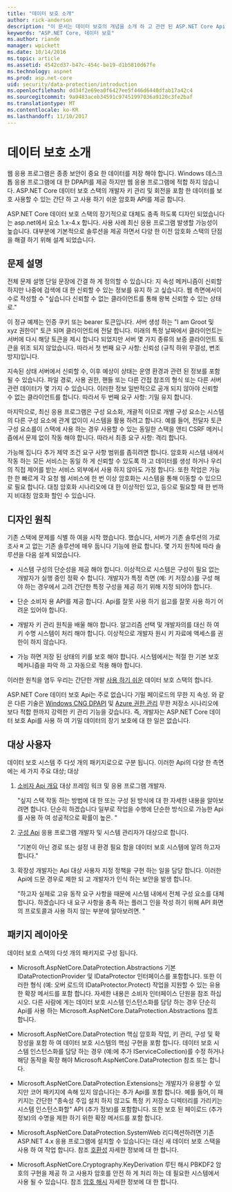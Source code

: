 ```yaml
---
title: "데이터 보호 소개"
author: rick-anderson
description: "이 문서는 데이터 보호의 개념을 소개 하 고 관련 된 ASP.NET Core Api의 디자인 원칙에 간략하게 설명 합니다."
keywords: "ASP.NET Core, 데이터 보호"
ms.author: riande
manager: wpickett
ms.date: 10/14/2016
ms.topic: article
ms.assetid: 4542cd37-b47c-454c-be19-d1b5810d67fe
ms.technology: aspnet
ms.prod: asp.net-core
uid: security/data-protection/introduction
ms.openlocfilehash: dd34f2e69ea0f6427ee5f446d6440dfab17a42c4
ms.sourcegitcommit: 9a9483aceb34591c97451997036a9120c3fe2baf
ms.translationtype: MT
ms.contentlocale: ko-KR
ms.lasthandoff: 11/10/2017
---
```

# <a name="introduction-to-data-protection"></a>데이터 보호 소개

웹 응용 프로그램은 종종 보안이 중요 한 데이터를 저장 해야 합니다. Windows 데스크톱 응용 프로그램에 대 한 DPAPI를 제공 하지만 웹 응용 프로그램에 적합 하지 않습니다. ASP.NET Core 데이터 보호 스택의 개발자 키 관리 및 회전을 포함 한 데이터를 보호 사용할 수 있는 간단 하 고 사용 하기 쉬운 암호화 API를 제공 합니다.

ASP.NET Core 데이터 보호 스택의 장기적으로 대체도 충족 하도록 디자인 되었습니다는 <machineKey> asp.net에서 요소 1.x-4.x 합니다. 사용 사례 최신 응용 프로그램 발생할 가능성이 높습니다. 대부분에 기본적으로 솔루션을 제공 하면서 다양 한 이전 암호화 스택의 단점을 해결 하기 위해 설계 되었습니다.

## <a name="problem-statement"></a>문제 설명

전체 문제 설명 단일 문장에 간결 하 게 정의할 수 있습니다: 지 속성 메커니즘이 신뢰할 하지만 나중에 검색에 대 한 신뢰할 수 있는 정보를 유지 하 고 싶습니다. 웹 측면에서이 수로 작성할 수 "싶습니다 신뢰할 수 없는 클라이언트를 통해 왕복 신뢰할 수 있는 상태로."

이 정규 예제는 인증 쿠키 또는 bearer 토큰입니다. 서버 생성 하는 "I am Groot 및 xyz 권한이" 토큰 되며 클라이언트에 전달 합니다. 미래의 특정 날짜에서 클라이언트는 서버에 다시 해당 토큰을 제시 합니다 되었지만 서버 몇 가지 종류의 보증 클라이언트 토큰을 위조 되지 않았습니다. 따라서 첫 번째 요구 사항: 신뢰성 (규칙 하위 무결성, 변조 방지)입니다.

지속된 상태 서버에서 신뢰할 수, 이후 예상이 상태는 운영 환경과 관련 된 정보를 포함 될 수 있습니다. 파일 경로, 사용 권한, 핸들 또는 다른 간접 참조의 형식 또는 다른 서버 관련 데이터가 몇 가지 수 있습니다. 이러한 정보 일반적으로 공개 되지 않아야 신뢰할 수 없는 클라이언트를 합니다. 따라서 두 번째 요구 사항: 기밀 유지 합니다.

마지막으로, 최신 응용 프로그램은 구성 요소화, 개괄적 이므로 개별 구성 요소는 시스템의 다른 구성 요소에 관계 없이이 시스템을 활용 하려고 합니다. 예를 들어, 전달자 토큰 구성 요소를이 스택에 사용 하는 경우 사용할 수 있는 동일한 스택을 앤티 CSRF 메커니즘에서 문제 없이 작동 해야 합니다. 따라서 최종 요구 사항: 격리 합니다.

가능해 집니다 추가 제약 조건 요구 사항 범위를 좁히려면 합니다. 암호화 시스템 내에서 작동 하는 모든 서비스는 동일 하 게 신뢰할 수 있도록 하 고 데이터를 생성 하거나 우리의 직접 제어를 받는 서비스 외부에서 사용 하지 않아도 가정 합니다. 또한 작업은 가능한 한 빠르게 각 요청 웹 서비스에 한 번 이상 암호화는 시스템을 통해 이동할 수 있으므로 필요 합니다. 대칭 암호화 시나리오에 대 한 이상적인 있고, 등으로 필요할 때 한 번까지 비대칭 암호화 할인 수 있습니다.

## <a name="design-philosophy"></a>디자인 원칙

기존 스택에 문제를 식별 하 여을 시작 했습니다. 했습니다, 서버가 기존 솔루션의 가로 조사 म 고 없는 기존 솔루션에 매우 둡니다 기능에 완료 합니다. 몇 가지 원칙에 따라 솔루션을 다음 설계 되었습니다.

* 시스템 구성의 단순성을 제공 해야 합니다. 이상적으로 시스템은 구성이 필요 없는 개발자가 실행 중인 정확 수 합니다. 개발자가 특정 측면 (예: 키 저장소)를 구성 해야 하는 경우에서 고려 간단한 특정 구성을 제공 하기 위해 지정 되어야 합니다.

* 단순 소비자 용 API를 제공 합니다. Api를 잘못 사용 하기 쉽고를 잘못 사용 하기 어려운 있어야 합니다.

* 개발자 키 관리 원칙을 배울 해야 합니다. 알고리즘 선택 및 개발자의를 대신 하 여 키 수명 시스템이 처리 해야 합니다. 이상적으로 개발자 원시 키 자료에 액세스를 권한이 하지 않습니다.

* 가능 하면 저장 된 상태의 키를 보호 해야 합니다. 시스템에서는 적절 한 기본 보호 메커니즘을 파악 하 고 자동으로 적용 해야 합니다.

이러한 원칙을 염두 우리는 간단한 개발 [사용 하기 쉬운](using-data-protection.md) 데이터 보호 스택의 합니다.

ASP.NET Core 데이터 보호 Api는 주로 없습니다 기밀 페이로드의 무한 지 속성. 와 같은 다른 기술은 [Windows CNG DPAPI](https://msdn.microsoft.com/library/windows/desktop/hh706794%28v=vs.85%29.aspx) 및 [Azure 권한 관리](https://docs.microsoft.com/rights-management/) 무한 저장소 시나리오에 보다 적합 한까지 강력한 키 관리 기능을 갖습니다. 즉, 개발자는 ASP.NET Core 데이터 보호 Api를 사용 하 여 기밀 데이터의 장기 보호에 대 한 일은 없습니다.

## <a name="audience"></a>대상 사용자

데이터 보호 시스템 주 다섯 개의 패키지로으로 구분 됩니다. 이러한 Api의 다양 한 측면에는 세 가지 주요 대상; 대상

1. [소비자 Api 개요](consumer-apis/overview.md) 대상 프레임 워크 및 응용 프로그램 개발자.

   "싶지 스택 작동 하는 방법에 대 한 또는 구성 된 방식에 대 한 자세한 내용을 알아보려면 합니다. 단순히 하겠습니다 일부로 작업을 수행에 단순한 방식으로 가능한 Api를 사용 하 여 성공적으로 확률이 높은. "

2. [구성 Api](configuration/overview.md) 응용 프로그램 개발자 및 시스템 관리자가 대상으로 합니다.

   "기본이 아닌 경로 또는 설정 내 환경 필요 함을 데이터 보호 시스템에 알려 하고자 합니다."

3. 확장성 개발자는 Api 대상 사용자 지정 정책을 구현 하는 일을 담당 합니다. 이러한 Api에 드문 경우로 제한 되 고 개발자가 인식 하는 보안을 발생 합니다.

   "하고자 실제로 고유 동작 요구 사항을 때문에 시스템 내에서 전체 구성 요소를 대체 합니다. 하겠습니다 내 요구 사항을 충족 하는 플러그 인을 작성 하기 위해 API 화면의 프로토콜과 사용 하지 않는 부분에 알아보려면. "

## <a name="package-layout"></a>패키지 레이아웃

데이터 보호 스택의 다섯 개의 패키지로 구성 됩니다.

* Microsoft.AspNetCore.DataProtection.Abstractions 기본 IDataProtectionProvider 및 IDataProtector 인터페이스를 포함합니다. 또한 이러한 형식 (예: 오버 로드의 IDataProtector.Protect) 작업을 지원할 수 있는 유용한 확장 메서드를 포함 합니다. 자세한 내용은 소비자 인터페이스 단원을 참조 하십시오. 다른 사람에 게는 데이터 보호 시스템 인스턴스화를 담당 하는 경우 단순히 Api를 사용 하는 Microsoft.AspNetCore.DataProtection.Abstractions 참조 합니다.

* Microsoft.AspNetCore.DataProtection 핵심 암호화 작업, 키 관리, 구성 및 확장성을 포함 하 여 데이터 보호 시스템의 핵심 구현을 포함 합니다. 데이터 보호 시스템 인스턴스화를 담당 하는 경우 (예:에 추가 IServiceCollection)를 수정 하거나 해당 동작을 확장 해야 Microsoft.AspNetCore.DataProtection 참조 또는 합니다.

* Microsoft.AspNetCore.DataProtection.Extensions는 개발자가 유용할 수 있지만 코어 패키지에 속해 있지 않습니다는 추가 Api를 포함 합니다. 예를 들어,이 패키지는 간단한 "종속성 주입 설치 하지 않고도 특정 키 저장소 디렉터리를 가리키는 시스템 인스턴스화할" API (추가 정보)를 포함합니다. 또한 보호 된 페이로드 (추가 정보)의 수명을 제한 하기 위한 확장 메서드를 포함 합니다.

* Microsoft.AspNetCore.DataProtection.SystemWeb 리디렉션하려면 기존 ASP.NET 4.x 응용 프로그램에 설치할 수 있습니다는 <machineKey> 대신 새 데이터 보호 스택을 사용 하 여 작업 합니다. 참조 [호환성](compatibility/replacing-machinekey.md#compatibility-replacing-machinekey) 자세한 정보에 대 한 합니다.

* Microsoft.AspNetCore.Cryptography.KeyDerivation 루틴 해시 PBKDF2 암호의 구현을 제공 하 고 사용자 암호를 안전 하 게 처리 하는 데 필요한 시스템에서 사용 될 수 있습니다. 참조 [암호 해시](consumer-apis/password-hashing.md) 자세한 정보에 대 한 합니다.

